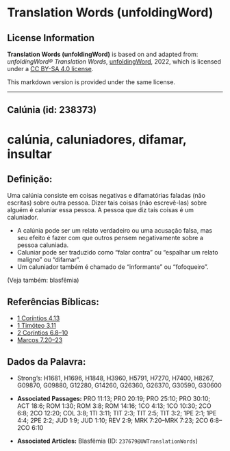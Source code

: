 # Translation Words (unfoldingWord)

## License Information

**Translation Words (unfoldingWord)** is based on and adapted from: _unfoldingWord® Translation Words_, [unfoldingWord](https://unfoldingword.org/utw), 2022, which is licensed under a [CC BY-SA 4.0 license](https://creativecommons.org/licenses/by-sa/4.0/legalcode.en).

This markdown version is provided under the same license.



--------------------------------

## Calúnia (id: 238373)

calúnia, caluniadores, difamar, insultar
========================================

Definição:
----------

Uma calúnia consiste em coisas negativas e difamatórias faladas (não escritas) sobre outra pessoa. Dizer tais coisas (não escrevê\-las) sobre alguém é caluniar essa pessoa. A pessoa que diz tais coisas é um caluniador.

* A calúnia pode ser um relato verdadeiro ou uma acusação falsa, mas seu efeito é fazer com que outros pensem negativamente sobre a pessoa caluniada.
* Caluniar pode ser traduzido como “falar contra” ou “espalhar um relato maligno” ou “difamar”.
* Um caluniador também é chamado de “informante” ou “fofoqueiro”.

(Veja também: blasfêmia)

Referências Bíblicas:
---------------------

* [1 Coríntios 4\.13](https://ref.ly/1Cor4:13)
* [1 Timóteo 3\.11](https://ref.ly/1Tim3:11)
* [2 Coríntios 6\.8–10](https://ref.ly/2Cor6:8-2Cor6:10)
* [Marcos 7\.20–23](https://ref.ly/Mark7:20-Mark7:23)

Dados da Palavra:
-----------------

* Strong’s: H1681, H1696, H1848, H3960, H5791, H7270, H7400, H8267, G09870, G09880, G12280, G14260, G26360, G26370, G30590, G30600

* **Associated Passages:** PRO 11:13; PRO 20:19; PRO 25:10; PRO 30:10; ACT 18:6; ROM 1:30; ROM 3:8; ROM 14:16; 1CO 4:13; 1CO 10:30; 2CO 6:8; 2CO 12:20; COL 3:8; 1TI 3:11; TIT 2:3; TIT 2:5; TIT 3:2; 1PE 2:1; 1PE 4:4; 2PE 2:2; JUD 1:9; JUD 1:10; REV 2:9; MRK 7:20–MRK 7:23; 2CO 6:8–2CO 6:10
* **Associated Articles:** Blasfêmia (ID: `237679@UWTranslationWords`)

